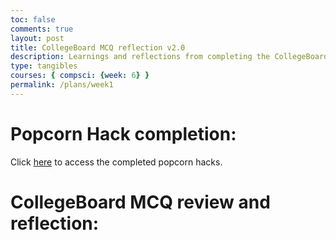 ```yaml
---
toc: false
comments: true
layout: post
title: CollegeBoard MCQ reflection v2.0
description: Learnings and reflections from completing the CollegeBoard 2021 Practice MC
type: tangibles
courses: { compsci: {week: 6} }
permalink: /plans/week1
---
```


# Popcorn Hack completion:
Click [here]() to access the completed popcorn hacks.

# CollegeBoard MCQ review and reflection:


